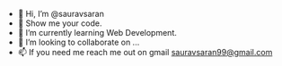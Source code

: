 - 👋 Hi, I’m @sauravsaran
- 👀 Show me your code.
- 🌱 I’m currently learning Web Development.
- 💞️ I’m looking to collaborate on ...
- 📫 If you need me reach me out on gmail sauravsaran99@gmail.com

<!---
sauravsaran99/sauravsaran99 is a ✨ special ✨ repository because its `README.md` (this file) appears on your GitHub profile.
You can click the Preview link to take a look at your changes.
--->
